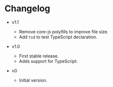 
# Changelog

- v1.1
  - Remove core-js polyfills to improve file size.
  - Add `tsd` to test TypeScript declaration.

- v1.0
  - First stable release.
  - Adds support for TypeScript.

- v0
  - Initial version.
